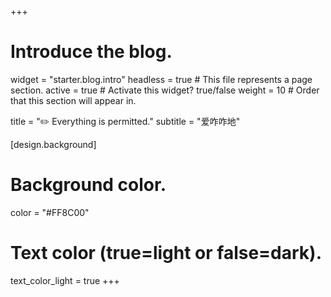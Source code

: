 +++
# Introduce the blog.
widget = "starter.blog.intro"
headless = true  # This file represents a page section.
active = true  # Activate this widget? true/false
weight = 10  # Order that this section will appear in.

title = "✏️ Everything is permitted."
subtitle = "爱咋咋地"

[design.background]
  # Background color.
  color = "#FF8C00"

  # Text color (true=light or false=dark).
  text_color_light = true
+++
